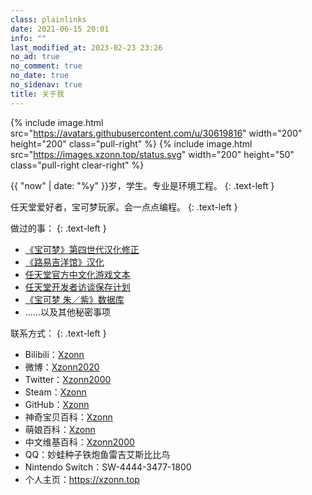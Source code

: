 ```yaml
---
class: plainlinks
date: 2021-06-15 20:01
info: ""
last_modified_at: 2023-02-23 23:26
no_ad: true
no_comment: true
no_date: true
no_sidenav: true
title: 关于我
---
```

{% include image.html src="https://avatars.githubusercontent.com/u/30619816" width="200" height="200" class="pull-right" %}
{% include image.html src="https://images.xzonn.top/status.svg" width="200" height="50" class="pull-right clear-right" %}

{{ "now" | date: "%y" }}岁，学生。专业是环境工程。
{: .text-left }

任天堂爱好者，宝可梦玩家。会一点点编程。
{: .text-left }

做过的事：
{: .text-left }

- [《宝可梦》第四世代汉化修正](https://xzonn.top/PokemonChineseTranslationRevise/)
- [《路易吉洋馆》汉化](https://xzonn.top/LuigiMansion/)
- [任天堂官方中文化游戏文本](https://github.com/Xzonn/NintendoOfficialChineseGames)
- [任天堂开发者访谈保存计划](https://ninterviews.xzonn.top/)
- [《宝可梦 朱／紫》数据库](https://sv.xzonn.top/)
- ……以及其他秘密事项

联系方式：
{: .text-left }

- Bilibili：[Xzonn](https://space.bilibili.com/16114399)
- 微博：[Xzonn2020](https://weibo.com/Xzonn2020/)
- Twitter：[Xzonn2000](https://twitter.com/Xzonn2000)
- Steam：[Xzonn](https://steamcommunity.com/id/xzonn/)
- GitHub：[Xzonn](https://github.com/Xzonn)
- 神奇宝贝百科：[Xzonn](https://wiki.52poke.com/wiki/User:Xzonn)
- 萌娘百科：[Xzonn](https://zh.moegirl.org.cn/User:Xzonn)
- 中文维基百科：[Xzonn2000](https://zh.wikipedia.org/wiki/User:Xzonn2000)
- QQ：妙蛙种子铁炮鱼雷吉艾斯比比鸟
- Nintendo Switch：SW-4444-3477-1800
- 个人主页：<https://xzonn.top>